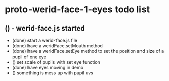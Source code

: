 # proto-werid-face-1-eyes todo list

## () - werid-face.js started
* (done) start a werid-face.js file
* (done) have a weridFace.setMouth method
* (done) have a weridFace.setEye method to set the position and size of a pupil of one eye
* () set scale of pupils with set eye function
* (done) have eyes moving in demo
* () something is mess up with pupil uvs